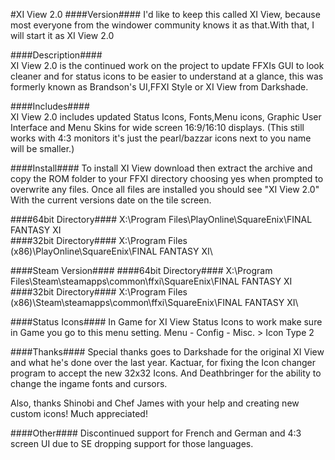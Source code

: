#XI View 2.0
####Version####
I'd like to keep this called XI View, because most everyone 
from the windower community knows it as that.With that, I 
will start it as XI View 2.0

####Description####  
XI View 2.0 is the continued work on the project to update 
FFXIs GUI to look cleaner and for status icons to be easier 
to understand at a glance, this was formerly known as 
Brandson's UI,FFXI Style or XI View from Darkshade.

####Includes####  
XI View 2.0 includes updated Status Icons, Fonts,Menu icons, 
Graphic User Interface and Menu Skins for wide screen 16:9/16:10 
displays. (This still works with 4:3 monitors it's just the 
pearl/bazzar icons next to you name will be smaller.)

####Install####
To install XI View download then extract the archive and copy the 
ROM folder to your FFXI directory choosing yes when prompted to 
overwrite any files. Once all files are installed you should see 
"XI View 2.0" With the current versions date on the tile screen.

####64bit Directory####
X:\Program Files\PlayOnline\SquareEnix\FINAL FANTASY XI\
####32bit Directory####
X:\Program Files (x86)\PlayOnline\SquareEnix\FINAL FANTASY XI\


####Steam Version####
####64bit Directory####
X:\Program Files\Steam\steamapps\common\ffxi\SquareEnix\FINAL FANTASY XI\
####32bit Directory####
X:\Program Files (x86)\Steam\steamapps\common\ffxi\SquareEnix\FINAL FANTASY XI\

####Status Icons####
In Game for XI View Status Icons to work make sure in Game you go to this menu setting. 
Menu - Config - Misc. > Icon Type 2

####Thanks####
Special thanks goes to Darkshade for the original XI View and what he's done over 
the last year. Kactuar, for fixing the Icon changer program to accept the new 
32x32 Icons. And Deathbringer for the ability to change the ingame fonts and cursors.

Also, thanks Shinobi and Chef James with your help and creating new custom icons! Much appreciated!

####Other####
Discontinued support for French and German and 4:3 screen UI due to SE dropping support for those languages.
